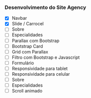 ### Desenvolvimento do Site Agency

- [x] Navbar
- [x] Slide / Carrocel
- [ ] Sobre
- [ ] Especialidades
- [ ] Parallax com Bootstrap
- [ ] Bootstrap Card
- [ ] Grid com Parallax
- [ ] Filtro com Bootstrap e Javascript
- [ ] Formulário
- [ ] Responsividade para tablet
- [ ] Responsividade para celular
- [ ] Sobre
- [ ] Especialidades
- [ ] Scroll animado